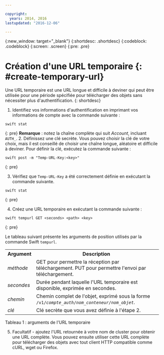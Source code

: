 ```yaml
---

copyright:
  years: 2014, 2016
lastupdated: "2016-12-06"

---
```


{:new_window: target="_blank"}
{:shortdesc: .shortdesc}
{:codeblock: .codeblock}
{:screen: .screen}
{:pre: .pre}


# Création d'une URL temporaire {: #create-temporary-url}

Une URL temporaire est une URL longue et difficile à deviner qui peut être utilisée pour une période spécifiée pour télécharger des objets sans nécessiter plus d'authentification.
{: shortdesc}


1. Identifiez vos informations d'authentification en imprimant vos informations de compte avec la commande suivante :

  ```
  swift stat
  ```
  {: pre}
  **Remarque** : notez la chaîne complète qui suit *Account*, incluant `AUTH_`.
2. Définissez une clé secrète. Vous pouvez choisir la clé de votre choix, mais il est conseillé de choisir une chaîne longue, aléatoire et difficile à deviner. Pour définir la clé, exécutez la commande suivante :

  ```
  swift post -m "Temp-URL-Key:<key>"
  ```
  {: pre}

3. Vérifiez que `Temp-URL-Key` a été correctement définie en exécutant la commande suivante.

  ```
  swift stat
  ```
  {: pre}

4. Créez une URL temporaire en exécutant la commande suivante :

  ```
  swift tempurl GET <seconds> <path> <key>
  ```
  {: pre}

  Le tableau suivant présente les arguments de position utilisés par la commande Swift `tempurl`.
  <table>
    <tr>
      <th> Argument </th>
      <th> Description </th>
    </tr>
    <tr>
      <td> <i> méthode </i> </td>
      <td> GET pour permettre la réception par téléchargement. PUT pour permettre l'envoi par téléchargement. </td>
    </tr>
    <tr>
      <td> <i> secondes </i> </td>
      <td> Durée pendant laquelle l'URL temporaire est disponible, exprimée en secondes.</td>
    </tr>
    <tr>
      <td> <i> chemin </i> </td>
      <td> Chemin complet de l'objet, exprimé sous la forme <code>/v1/<i>compte_auth</i>/<i>nom_conteneur</i>/<i>nom_objet</i></code>.</td>
    </tr>
    <tr>
      <td> <i> clé </i> </td>
      <td> Clé secrète que vous avez définie à l'étape 2. </td>
    </tr>
  </table>

  Tableau 1 : arguments de l'URL temporaire

5. Facultatif - ajoutez l'URL retournée à votre nom de cluster pour obtenir une URL complète. Vous pouvez ensuite utiliser cette URL complète pour télécharger des objets avec tout client HTTP compatible comme cURL, wget ou Firefox.
